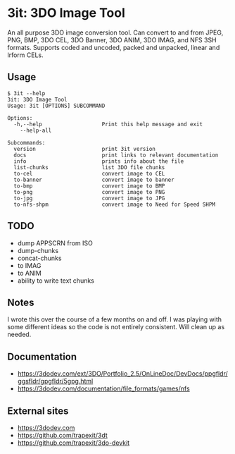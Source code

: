 # 3it: 3DO Image Tool

An all purpose 3DO image conversion tool. Can convert to and from JPEG, PNG,
BMP, 3DO CEL, 3DO Banner, 3DO ANIM, 3DO IMAG, and NFS 3SH formats. Supports
coded and uncoded, packed and unpacked, linear and lrform CELs.


## Usage

```
$ 3it --help
3it: 3DO Image Tool
Usage: 3it [OPTIONS] SUBCOMMAND

Options:
  -h,--help                   Print this help message and exit
    --help-all

Subcommands:
  version                     print 3it version
  docs                        print links to relevant documentation
  info                        prints info about the file
  list-chunks                 list 3DO file chunks
  to-cel                      convert image to CEL
  to-banner                   convert image to banner
  to-bmp                      convert image to BMP
  to-png                      convert image to PNG
  to-jpg                      convert image to JPG
  to-nfs-shpm                 convert image to Need for Speed SHPM
```


## TODO

* dump APPSCRN from ISO
* dump-chunks
* concat-chunks
* to IMAG
* to ANIM
* ability to write text chunks


## Notes

I wrote this over the course of a few months on and off. I was playing with some
different ideas so the code is not entirely consistent. Will clean up as needed.


## Documentation

* https://3dodev.com/ext/3DO/Portfolio_2.5/OnLineDoc/DevDocs/ppgfldr/ggsfldr/gpgfldr/5gpg.html
* https://3dodev.com/documentation/file_formats/games/nfs


## External sites

* https://3dodev.com
* https://github.com/trapexit/3dt
* https://github.com/trapexit/3do-devkit
